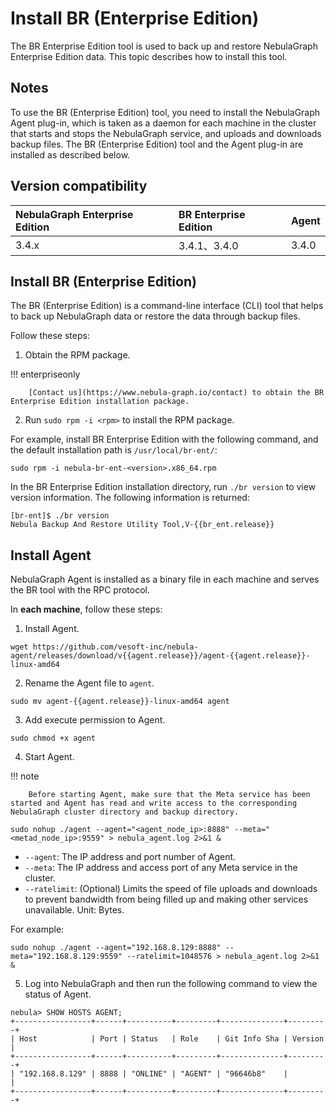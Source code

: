 # Install BR (Enterprise Edition)

The BR Enterprise Edition tool is used to back up and restore NebulaGraph Enterprise Edition data. This topic describes how to install this tool.

## Notes

To use the BR (Enterprise Edition) tool, you need to install the NebulaGraph Agent plug-in, which is taken as a daemon for each machine in the cluster that starts and stops the NebulaGraph service, and uploads and downloads backup files. The BR (Enterprise Edition) tool and the Agent plug-in are installed as described below.

## Version compatibility

|NebulaGraph Enterprise Edition|BR Enterprise Edition|Agent |
|:---|:---|:---|
|3.4.x|3.4.1、3.4.0|3.4.0|

## Install BR (Enterprise Edition)

The BR (Enterprise Edition) is a command-line interface (CLI) tool that helps to back up NebulaGraph data or restore the data through backup files.

Follow these steps:

1. Obtain the RPM package.
   
  !!! enterpriseonly

        [Contact us](https://www.nebula-graph.io/contact) to obtain the BR Enterprise Edition installation package.


2. Run `sudo rpm -i <rpm>` to install the RPM package.
  <!-- Make sure the correctness of steps and package name. -->
  For example, install BR Enterprise Edition with the following command, and the default installation path is `/usr/local/br-ent/`:

  `sudo rpm -i nebula-br-ent-<version>.x86_64.rpm`

In the BR Enterprise Edition installation directory, run `./br version` to view version information. The following information is returned:

```
[br-ent]$ ./br version
Nebula Backup And Restore Utility Tool,V-{{br_ent.release}}
```

## Install Agent 

NebulaGraph Agent is installed as a binary file in each machine and serves the BR tool with the RPC protocol.

In **each machine**, follow these steps:

1. Install Agent.

  ```
  wget https://github.com/vesoft-inc/nebula-agent/releases/download/v{{agent.release}}/agent-{{agent.release}}-linux-amd64
  ```

2. Rename the Agent file to `agent`.

  ```
  sudo mv agent-{{agent.release}}-linux-amd64 agent
  ```

3. Add execute permission to Agent. 
  
  ```
  sudo chmod +x agent
  ```

4. Start Agent.
  
  !!! note

        Before starting Agent, make sure that the Meta service has been started and Agent has read and write access to the corresponding NebulaGraph cluster directory and backup directory. 

  ```
  sudo nohup ./agent --agent="<agent_node_ip>:8888" --meta="<metad_node_ip>:9559" > nebula_agent.log 2>&1 &
  ```

  - `--agent`: The IP address and port number of Agent.
  - `--meta`: The IP address and access port of any Meta service in the cluster.
  - `--ratelimit`: (Optional) Limits the speed of file uploads and downloads to prevent bandwidth from being filled up and making other services unavailable. Unit: Bytes.

  For example: 

  ```
  sudo nohup ./agent --agent="192.168.8.129:8888" --meta="192.168.8.129:9559" --ratelimit=1048576 > nebula_agent.log 2>&1 &
  ```

5. Log into NebulaGraph and then run the following command to view the status of Agent.
  
  ```
  nebula> SHOW HOSTS AGENT;
  +-----------------+------+----------+---------+--------------+---------+
  | Host            | Port | Status   | Role    | Git Info Sha | Version |
  +-----------------+------+----------+---------+--------------+---------+
  | "192.168.8.129" | 8888 | "ONLINE" | "AGENT" | "96646b8"    |         |
  +-----------------+------+----------+---------+--------------+---------+  
  ```
